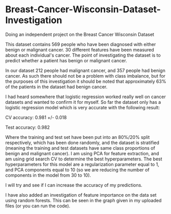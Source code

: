 # Breast-Cancer-Wisconsin-Dataset-Investigation
Doing an independent project on the Breast Cancer Wisconsin Dataset

This dataset contains 569 people who have been diagnosed with either benign or malignant cancer.  30 different features have been measured about each individual's cancer.  The point of investigating the dataset is to predict whether a patient has benign or malignant cancer.

In our dataset  212  people had malignant cancer, and  357  people had benign cancer.  As such there should not be a problem with class imbalance, but for the purposes of this investigation it should be noted that approximately 63% of the patients in the dataset had benign cancer.

I had heard somewhere that logistic regression worked really well on cancer datasets and wanted to confirm it for myself.  So far the dataset only has a logistic regression model which is very accurate with the following result:

CV accuracy: 0.981 +/- 0.018

Test accuracy: 0.982

Where the training and test set have been put into an 80%/20% split respectively, which has been done randomly, and the dataset is stratified (meaning the training and test datasets have same class proportions of benign and malignant cancer).  I am using PCA for feature extraction, and am using grid search CV to determine the best hyperparameters.  The best hyperparameters for this model are a regularization parameter equal to 1, and PCA components equal to 10 (so we are reducing the number of components in the model from 30 to 10).

I will try and see if I can increase the accuracy of my predictions.

I have also added an investigation of feature importance on the data set using random forests.  This can be seen in the graph given in my uploaded files (or you can run the code).

